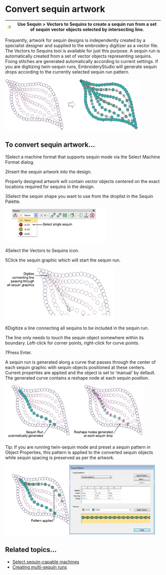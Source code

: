 # Convert sequin artwork

| ![VectorsToSequins.png](assets/VectorsToSequins.png) | Use Sequin > Vectors to Sequins to create a sequin run from a set of sequin vector objects selected by intersecting line. |
| ---------------------------------------------------- | ------------------------------------------------------------------------------------------------------------------------- |

Frequently, artwork for sequin designs is independently created by a specialist designer and supplied to the embroidery digitizer as a vector file. The Vectors to Sequins tool is available for just this purpose. A sequin run is automatically created from a set of vector objects representing sequins. Fixing stitches are generated automatically according to current settings. If you are digitizing twin-sequin runs, EmbroideryStudio will generate sequin drops according to the currently selected sequin run pattern.

![sequin_advanced00082.png](assets/sequin_advanced00082.png)

## To convert sequin artwork...

1Select a machine format that supports sequin mode via the Select Machine Format dialog.

2Insert the sequin artwork into the design.

Properly designed artwork will contain vector objects centered on the exact locations required for sequins in the design.

3Select the sequin shape you want to use from the droplist in the Sequin Palette.

![SequinDropdownSingle.png](assets/SequinDropdownSingle.png)

4Select the Vectors to Sequins icon.

5Click the sequin graphic which will start the sequin run.

![ConvertSequinArtwork1.png](assets/ConvertSequinArtwork1.png)

6Digitize a line connecting all sequins to be included in the sequin run.

The line only needs to touch the sequin object somewhere within its boundary. Left-click for corner points, right-click for curve points.

7Press Enter.

A sequin run is generated along a curve that passes through the center of each sequin graphic with sequin objects positioned at these centers. Current properties are applied and the object is set to ‘manual’ by default. The generated curve contains a reshape node at each sequin position.

![sequin_advanced00089.png](assets/sequin_advanced00089.png)

Tip: If you are running twin-sequin mode and preset a sequin pattern in Object Properties, this pattern is applied to the converted sequin objects while sequin spacing is preserved as per the artwork.

![sequin_advanced00092.png](assets/sequin_advanced00092.png)

## Related topics...

- [Select sequin-capable machines](../sequin_basics/Select_sequin-capable_machines)
- [Creating multi-sequin runs](../sequin_basics/Creating_multi-sequin_runs)
